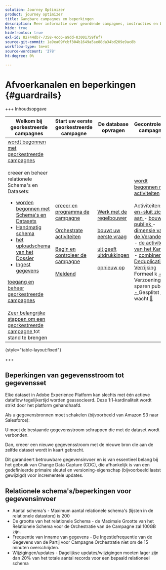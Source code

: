 ```yaml
---
solution: Journey Optimizer
product: journey optimizer
title: Gangbare campagnes en beperkingen
description: Meer informatie over geordende campagnes, instructies en beperkingen
hide: true
hidefromtoc: true
exl-id: 82744db7-7358-4cc6-a9dd-03001759fef7
source-git-commit: 1a9ea09fcbf304b1649a5ae88da34bd209e9ac8b
workflow-type: tm+mt
source-wordcount: '278'
ht-degree: 0%

---
```


# Afvoerkanalen en beperkingen {#guardrails}

+++ Inhoudsopgave

| Welkom bij georkestreerde campagnes | Start uw eerste georkestreerde campagne | De database opvragen | Gecontroleerde campagnes |
|---|---|---|---|
| [ wordt begonnen met georkestreerde campagnes ](gs-orchestrated-campaigns.md)<br/><br/> creeer en beheer relationele Schema&#39;s en Datasets:</br> <ul><li>[ worden begonnen met Schema&#39;s en Datasets ](gs-schemas.md)</li><li>[ Handmatig schema ](manual-schema.md)</li><li>[ het uploadschema van het Dossier ](file-upload-schema.md)</li><li>[ Ingest gegevens ](ingest-data.md)</li></ul>[ toegang en beheer georkestreerde campagnes ](access-manage-orchestrated-campaigns.md)<br/><br/>[ Zeer belangrijke stappen om een georkestreerde campagne ](gs-campaign-creation.md) tot stand te brengen | [ creeer en programma de campagne ](create-orchestrated-campaign.md)<br/><br/>[ Orchestrate activiteiten ](orchestrate-activities.md)<br/><br/>[ Begin en controleer de campagne ](start-monitor-campaigns.md)<br/><br/>[ Meldend ](reporting-campaigns.md) | [ Werk met de regelbouwer ](orchestrated-rule-builder.md)<br/><br/>[ bouwt uw eerste vraag ](build-query.md)<br/><br/>[ uit geeft uitdrukkingen ](edit-expressions.md)<br/><br/>[ opnieuw op ](retarget.md) | [ wordt begonnen met activiteiten ](activities/about-activities.md)<br/><br/> Activiteiten:<br/>[ en-sluit zich aan ](activities/and-join.md) - [ bouwt publiek ](activities/build-audience.md) - [ dimensie van de Verandering ](activities/change-dimension.md) - [ de activiteiten van het Kanaal ](activities/channels.md) - [ combineren ](activities/combine.md) - [ Deduplicatie ](activities/deduplication.md) - [ Verrijking ](activities/enrichment.md) Formeel k [ - ](activities/fork.md) Verzoening [ - ](activities/reconciliation.md) sparen publiek [ - ](activities/save-audience.md) Gesplitst [ - ](activities/split.md) wacht [&#128279;](activities/wait.md) |

{style="table-layout:fixed"}

+++

## Beperkingen van gegevensstroom tot gegevensset

Elke dataset in Adobe Experience Platform kan slechts met één actieve dataflow tegelijkertijd worden geassocieerd. Deze 1:1-kardinaliteit wordt strikt door het platform gehandhaafd.

Als u gegevensbronnen moet schakelen (bijvoorbeeld van Amazon S3 naar Salesforce):

U moet de bestaande gegevensstroom schrappen die met de dataset wordt verbonden.

Dan, creeer een nieuwe gegevensstroom met de nieuwe bron die aan de zelfde dataset wordt in kaart gebracht.

Dit garandeert betrouwbare gegevensinvoer en is van essentieel belang bij het gebruik van Change Data Capture (CDC), die afhankelijk is van een gedefinieerde primaire sleutel en versioning-eigenschap (bijvoorbeeld laatst gewijzigd) voor incrementele updates.


## Relationele schema&#39;s/beperkingen voor gegevensinvoer

* Aantal schema&#39;s - Maximum aantal relationele schema&#39;s (lijsten in de relationele datastore) is 200
* De grootte van het relationele Schema - de Maximale Grootte van het Relationele Schema voor de Orchestratie van de Campagne zal 100GB zijn.
* Frequentie van inname van gegevens - De Ingestiefrequentie van de Gegevens van de Partij voor Campagne Orchestratie niet om de 15 minuten overschrijden.
* Wijzigingen/updates - Dagelijkse updates/wijzigingen moeten lager zijn dan 20% van het totale aantal records voor een bepaald relationeel schema
